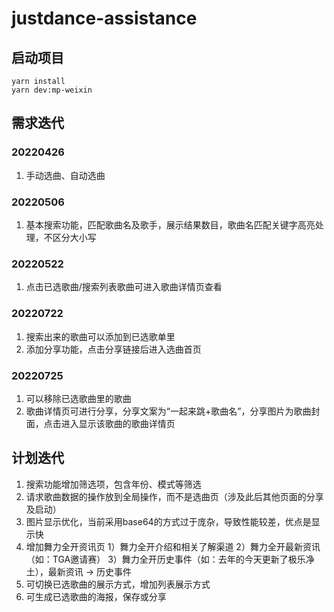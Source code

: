 # justdance-assistance

## 启动项目
```
yarn install
yarn dev:mp-weixin
```

## 需求迭代
### 20220426
1. 手动选曲、自动选曲
### 20220506
1. 基本搜索功能，匹配歌曲名及歌手，展示结果数目，歌曲名匹配关键字高亮处理，不区分大小写
### 20220522
1. 点击已选歌曲/搜索列表歌曲可进入歌曲详情页查看
### 20220722
1. 搜索出来的歌曲可以添加到已选歌单里
2. 添加分享功能，点击分享链接后进入选曲首页
### 20220725
1. 可以移除已选歌曲里的歌曲
2. 歌曲详情页可进行分享，分享文案为“一起来跳+歌曲名”，分享图片为歌曲封面，点击进入显示该歌曲的歌曲详情页
## 计划迭代
1. 搜索功能增加筛选项，包含年份、模式等筛选
5. 请求歌曲数据的操作放到全局操作，而不是选曲页（涉及此后其他页面的分享及启动）
7. 图片显示优化，当前采用base64的方式过于庞杂，导致性能较差，优点是显示快
8. 增加舞力全开资讯页
1）舞力全开介绍和相关了解渠道
2）舞力全开最新资讯（如：TGA邀请赛）
3）舞力全开历史事件（如：去年的今天更新了极乐净土），最新资讯 -> 历史事件
9. 可切换已选歌曲的展示方式，增加列表展示方式
10. 可生成已选歌曲的海报，保存或分享
